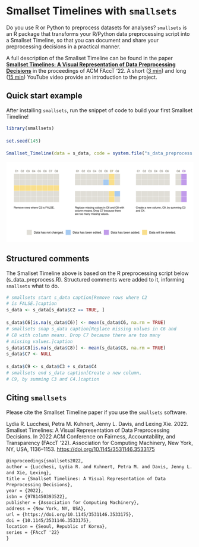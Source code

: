 Smallset Timelines with `smallsets`
================

Do you use R or Python to preprocess datasets for analyses? `smallsets`
is an R package that transforms your R/Python data preprocessing script
into a Smallset Timeline, so that you can document and share your
preprocessing decisions in a practical manner.

A full description of the Smallset Timeline can be found in the paper
[**Smallset Timelines: A Visual Representation of Data Preprocessing
Decisions**](https://dl.acm.org/doi/abs/10.1145/3531146.3533175) in the
proceedings of ACM FAccT ’22. A short ([3
min](https://www.youtube.com/watch?v=_fpn02h3IUo)) and long ([15
min](https://www.youtube.com/watch?v=I_ksOv6rj1Y)) YouTube video provide
an introduction to the project.

## Quick start example

After installing `smallsets`, run the snippet of code to build your
first Smallset Timeline!

``` r
library(smallsets)

set.seed(145)

Smallset_Timeline(data = s_data, code = system.file("s_data_preprocess.R", package = "smallsets"))
```

![](man/figures/quick-start-example-1.png)

## Structured comments

The Smallset Timeline above is based on the R preprocessing script below
(s_data_preprocess.R). Structured comments were added to it, informing
`smallsets` what to do.

``` r
# smallsets start s_data caption[Remove rows where C2
# is FALSE.]caption
s_data <- s_data[s_data$C2 == TRUE, ]

s_data$C6[is.na(s_data$C6)] <- mean(s_data$C6, na.rm = TRUE)
# smallsets snap s_data caption[Replace missing values in C6 and
# C8 with column means. Drop C7 because there are too many
# missing values.]caption
s_data$C8[is.na(s_data$C8)] <- mean(s_data$C8, na.rm = TRUE)
s_data$C7 <- NULL

s_data$C9 <- s_data$C3 + s_data$C4
# smallsets end s_data caption[Create a new column,
# C9, by summing C3 and C4.]caption
```

## Citing `smallsets`

Please cite the Smallset Timeline paper if you use the `smallsets`
software.

Lydia R. Lucchesi, Petra M. Kuhnert, Jenny L. Davis, and Lexing Xie.
2022. Smallset Timelines: A Visual Representation of Data Preprocessing
Decisions. In 2022 ACM Conference on Fairness, Accountability, and
Transparency (FAccT ’22). Association for Computing Machinery, New York,
NY, USA, 1136–1153. <https://doi.org/10.1145/3531146.3533175>

    @inproceedings{smallsets2022, 
    author = {Lucchesi, Lydia R. and Kuhnert, Petra M. and Davis, Jenny L. and Xie, Lexing}, 
    title = {Smallset Timelines: A Visual Representation of Data Preprocessing Decisions}, 
    year = {2022}, 
    isbn = {9781450393522}, 
    publisher = {Association for Computing Machinery}, 
    address = {New York, NY, USA}, 
    url = {https://doi.org/10.1145/3531146.3533175}, 
    doi = {10.1145/3531146.3533175}, 
    location = {Seoul, Republic of Korea}, 
    series = {FAccT '22}
    }
